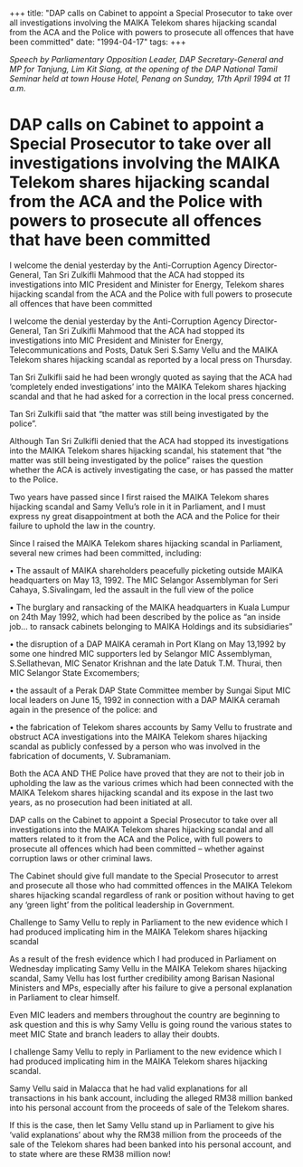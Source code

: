 +++ 
title: "DAP calls on Cabinet to appoint a Special Prosecutor to take over all investigations involving the MAIKA Telekom shares hijacking scandal from the ACA and the Police with powers to prosecute all offences that have been committed"
date: "1994-04-17"
tags:
+++

_Speech by Parliamentary Opposition Leader, DAP Secretary-General and MP for Tanjung, Lim Kit Siang, at the opening of the DAP National Tamil Seminar held at town House Hotel, Penang on Sunday, 17th April 1994 at 11 a.m._

# DAP calls on Cabinet to appoint a Special Prosecutor to take over all investigations involving the MAIKA Telekom shares hijacking scandal from the ACA and the Police with powers to prosecute all offences that have been committed

I welcome the denial yesterday by the Anti-Corruption Agency Director-General, Tan Sri Zulkifli Mahmood that the ACA had stopped its investigations into MIC President and Minister for Energy, Telekom shares hijacking scandal from the ACA and the Police with full powers to prosecute all offences that have been committed</u>

I welcome the denial yesterday by the Anti-Corruption Agency Director-General, Tan Sri Zulkifli Mahmood that the ACA had stopped its investigations into MIC President and Minister for Energy, Telecommunications and Posts, Datuk Seri S.Samy Vellu and the MAIKA Telekom shares hijacking scandal as reported by a local press on Thursday.

Tan Sri Zulkifli said he had been wrongly quoted as saying that the ACA had ‘completely ended investigations’ into the MAIKA Telekom shares hjacking scandal and that he had asked for a correction in the local press concerned.

Tan Sri Zulkifli said that “the matter was still being investigated by the police”.
 
Although Tan Sri Zulkifli denied that the ACA had stopped its investigations into the MAIKA Telekom shares hijacking scandal, his statement that “the matter was still being investigated by the police” raises the question whether the ACA is actively investigating the case, or has passed the matter to the Police.

Two years have passed since I first raised the MAIKA Telekom shares hijacking scandal and Samy Vellu’s role in it in Parliament, and I must express ny great disappointment at both the ACA and the Police for their failure to uphold the law in the country.

Since I raised the MAIKA Telekom shares hijacking scandal in Parliament, several new crimes had been committed, including:

•	The assault of MAIKA shareholders peacefully picketing outside MAIKA headquarters on May 13, 1992. The MIC Selangor Assemblyman for Seri Cahaya, S.Sivalingam, led the assault in the full view of the police

•	The burglary and ransacking of the MAIKA headquarters in Kuala Lumpur on 24th May 1992, which had been described by the police as “an inside job… to ransack cabinets belonging to MAIKA Holdings and its subsidiaries”

•	the disruption of a DAP MAIKA ceramah in Port Klang on May 13,1992 by some one hindred MIC supporters led by Selangor MIC Assemblyman, S.Sellathevan, MIC Senator Krishnan and the late Datuk T.M. Thurai, then MIC Selangor State Excomembers;

•	the assault of a Perak DAP State Committee member by Sungai Siput MIC local leaders on June 15, 1992 in connection with a DAP MAIKA ceramah again in the presence of the police: and

•	the fabrication of Telekom shares accounts by Samy Vellu to frustrate and obstruct ACA investigations into the MAIKA Telekom shares hijacking scandal as publicly confessed by a person who was involved in the fabrication of documents, V. Subramaniam.

Both the ACA AND THE Police have proved that they are not to their job in upholding the law as the various crimes which had been connected with the MAIKA Telekom shares hijacking scandal and its expose in the last two years, as no prosecution had been initiated at all.

DAP calls on the Cabinet to appoint a Special Prosecutor to take over all investigations into the MAIKA Telekom shares hijacking scandal and all matters related to it from the ACA and the Police, with full powers to prosecute all offences which had been committed – whether against corruption laws or other criminal laws.

The Cabinet should give full mandate to the Special Prosecutor to arrest and prosecute all those who had committed offences in the MAIKA Telekom shares hijacking scandal regardless of rank or position without having to get any ‘green light’ from the political leadership in Government.

Challenge to Samy Vellu to reply in Parliament to the new evidence which I had produced implicating him in the MAIKA Telekom shares hijacking scandal

As a result of the fresh evidence which I had produced in Parliament on Wednesday implicating Samy Vellu in the MAIKA Telekom shares hijacking scandal, Samy Vellu has lost further credibility among Barisan Nasional Ministers and MPs, especially after his failure to give a personal explanation in Parliament to clear himself.

Even MIC leaders and members throughout the country are beginning to ask question and this is why Samy Vellu is going round the various states to meet MIC State and branch leaders to allay their doubts.

I challenge Samy Vellu to reply in Parliament to the new evidence which I had produced implicating him in the MAIKA Telekom shares hijacking scandal.

Samy Vellu said in Malacca that he had valid explanations for all transactions in his bank account, including the alleged RM38 million banked into his personal account from the proceeds of sale of the Telekom shares.

If this is the case, then let Samy Vellu stand up in Parliament to give his ‘valid explanations’ about why the RM38 million from the proceeds of the sale of the Telekom shares had been banked into his personal account, and to state where are these RM38 million now!
 
